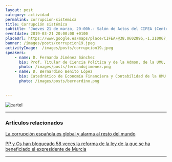 ```yaml
---
layout: post
category: actividad
permalink: corrupcion-sistemica
title: Corrupción sistémica   
subtitle: "Jueves 21 de marzo, 20:00h.- Salón de Actos del CIFEA (Centro Integrado de Formación en Experiencias Agrarias).<br/> Antigua Capacitación Agraria.- Molina de Segura"
eventdate: 2019-03-21 20:00:00 +0100
placeUrl: https://www.google.es/maps/place/CIFEA/@38.0602896,-1.210067,15z/data=!4m5!3m4!1s0x0:0x77735b81ea26418f!8m2!3d38.0602896!4d-1.210067
banner: /images/posts/corrupcion19.jpeg
activityImage:  /images/posts/corrupcion19.jpeg
speakers:  
    - name: D. Fernando Jiménez Sánchez 
      bio: Prof. Titular de Ciencia Política y de la Admon. de la UMU, Experto de GRECO (Grupo de Estados contra la Corrupción) del Consejo de Europa
      photo: /images/posts/fernandojimenez.png
    - name: D. Bernardino Benito López  
      bio: Catedrático de Economía Financiera y Contabilidad de la UMU  
      photo: /images/posts/bernardino.png
    

---
```





![cartel](/images/posts/corrupcion19.jpeg)

***

### Artículos relacionados

[La corrupción española es global y alarma al resto del mundo](https://blogs.elconfidencial.com/mundo/las-tres-voces/2017-03-15/corrupcion-espana-global-preocupa-resto-mundo_1347950/)  


[PP y Cs han bloqueado 58 veces la reforma de la ley de la que se ha beneficiado el expresidente de Murcia](https://www.eldiario.es/politica/PP-Ciudadanos-bloqueado-Congreso-instruir_0_848315959.html)

***


